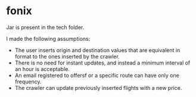 # fonix

Jar is present in the tech folder.

I made the following assumptions:

  - The user inserts origin and destination values that are equivalent in format to the ones inserted by the crawler.
  - There is no need for instant updates, and instead a minimum interval of an hour is acceptable.
  - An email registered to offersf or a specific route can have only one frequency.
  - The crawler can update previously inserted flights with a new price.
  
